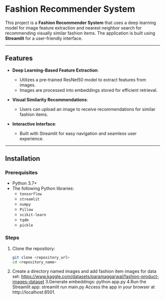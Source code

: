 # Fashion Recommender System

This project is a **Fashion Recommender System** that uses a deep learning model for image feature extraction and nearest neighbor search for recommending visually similar fashion items. The application is built using **Streamlit** for a user-friendly interface.

---

## Features

- **Deep Learning-Based Feature Extraction**:
  - Utilizes a pre-trained ResNet50 model to extract features from images.
  - Images are processed into embeddings stored for efficient retrieval.

- **Visual Similarity Recommendations**:
  - Users can upload an image to receive recommendations for similar fashion items.

- **Interactive Interface**:
  - Built with Streamlit for easy navigation and seamless user experience.

---

## Installation

### Prerequisites

- Python 3.7+
- The following Python libraries:
  - `tensorflow`
  - `streamlit`
  - `numpy`
  - `Pillow`
  - `scikit-learn`
  - `tqdm`
  - `pickle`

### Steps

1. Clone the repository:
   ```bash
   git clone <repository_url>
   cd <repository_name>
2. Create a directory named images and add fashion item images for data set:
   https://www.kaggle.com/datasets/paramaggarwal/fashion-product-images-dataset
3.Generate embeddings:
  python app.py
4.Run the Streamlit app:
  streamlit run main.py
  Access the app in your browser at http://localhost:8501.
